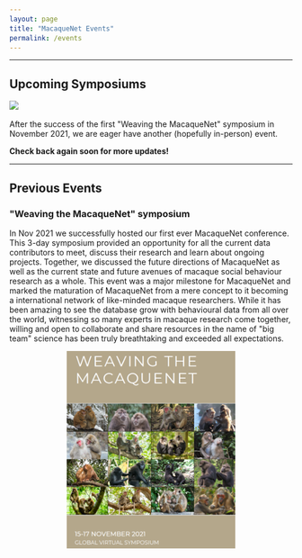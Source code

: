 ```yaml
---
layout: page
title: "MacaqueNet Events"
permalink: /events
---
```

***

## Upcoming Symposiums

<span class="image center"><img src="/assets/images/toque.png" width="50%"/></span>

After the success of the first "Weaving the MacaqueNet" symposium in November 2021, we are eager have another (hopefully in-person) event.

<strong>Check back again soon for more updates!</strong>

***

## Previous Events

### "Weaving the MacaqueNet" symposium
In Nov 2021 we successfully hosted our first ever MacaqueNet conference. This 3-day symposium provided an opportunity for all the current data contributors to meet, discuss their research and learn about ongoing projects. Together, we discussed the future directions of MacaqueNet as well as the current state and future avenues of macaque social behaviour research as a whole. This event was a major milestone for MacaqueNet and marked the maturation of MacaqueNet from a mere concept to it becoming a international network of like-minded macaque researchers. While it has been amazing to see the database grow with behavioural data from all over the world, witnessing so many experts in macaque research come together, willing and open to collaborate and share resources in the name of "big team" science has been truly breathtaking and exceeded all expectations.
<div style="text-align:center"><img class="image" src="/assets/images/symposium.png" width="300"/></div><br/>




